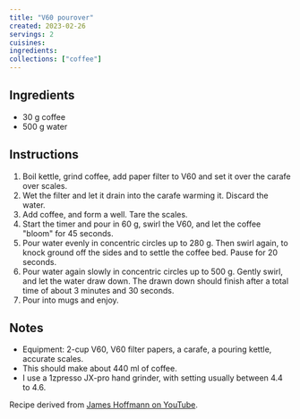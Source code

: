 ```yaml
---
title: "V60 pourover"
created: 2023-02-26
servings: 2
cuisines:
ingredients:
collections: ["coffee"]
---
```


## Ingredients

- 30 g coffee
- 500 g water

## Instructions

1. Boil kettle, grind coffee, add paper filter to V60 and set it over the carafe over scales.
2. Wet the filter and let it drain into the carafe warming it. Discard the water.
3. Add coffee, and form a well. Tare the scales.
4. Start the timer and pour in 60 g, swirl the V60, and let the coffee "bloom" for 45 seconds.
5. Pour water evenly in concentric circles up to 280 g. Then swirl again, to knock ground off the sides and to settle the coffee bed. Pause for 20 seconds.
6. Pour water again slowly in concentric circles up to 500 g. Gently swirl, and let the water draw down. The drawn down should finish after a total time of about 3 minutes and 30 seconds.
7. Pour into mugs and enjoy.

## Notes

- Equipment: 2-cup V60, V60 filter papers, a carafe, a pouring kettle, accurate scales.
- This should make about 440 ml of coffee.
- I use a 1zpresso JX-pro hand grinder, with setting usually between 4.4 to 4.6.

Recipe derived from [James Hoffmann on YouTube](https://www.youtube.com/watch?v=AI4ynXzkSQo).
